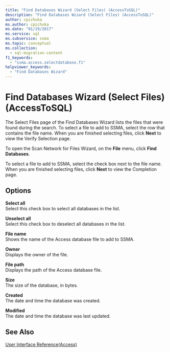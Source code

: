 ```yaml
---
title: "Find Databases Wizard (Select Files) (AccessToSQL)"
description: "Find Databases Wizard (Select Files) (AccessToSQL)"
author: cpichuka
ms.author: cpichuka
ms.date: "01/19/2017"
ms.service: sql
ms.subservice: ssma
ms.topic: conceptual
ms.collection:
  - sql-migration-content
f1_keywords:
  - "ssma.access.selectdatabase.f1"
helpviewer_keywords:
  - "Find Databases Wizard"
---
```

# Find Databases Wizard (Select Files) (AccessToSQL)
The Select Files page of the Find Databases Wizard lists the files that were found during the search. To select a file to add to SSMA, select the row that contains the file name. When you are finished selecting files, click **Next** to view the Verify Selection page.  
  
To open the Scan Network for Files Wizard, on the **File** menu, click **Find Databases**.  
  
To select a file to add to SSMA, select the check box next to the file name. When you are finished selecting files, click **Next** to view the Completion page.  
  
## Options  
**Select all**  
Select this check box to select all databases in the list.  
  
**Unselect all**  
Select this check box to deselect all databases in the list.  
  
**File name**  
Shows the name of the Access database file to add to SSMA.  
  
**Owner**  
Displays the owner of the file.  
  
**File path**  
Displays the path of the Access database file.  
  
**Size**  
The size of the database, in bytes.  
  
**Created**  
The date and time the database was created.  
  
**Modified**  
The date and time the database was last updated.  
  
## See Also  
[User Interface Reference(Access)](./user-interface-reference-accesstosql.md)  
